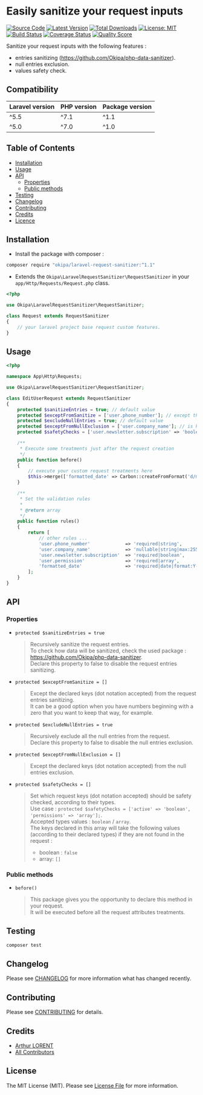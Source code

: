 # Easily sanitize your request inputs

[![Source Code](https://img.shields.io/badge/source-okipa/php--data--sanitizer-blue.svg)](https://github.com/Okipa/laravel-request-sanitizer)
[![Latest Version](https://img.shields.io/github/release/okipa/laravel-request-sanitizer.svg?style=flat-square)](https://github.com/Okipa/laravel-request-sanitizer/releases)
[![Total Downloads](https://img.shields.io/packagist/dt/okipa/laravel-request-sanitizer.svg?style=flat-square)](https://packagist.org/packages/okipa/laravel-request-sanitizer)
[![License: MIT](https://img.shields.io/badge/License-MIT-blue.svg)](https://opensource.org/licenses/MIT)
[![Build Status](https://travis-ci.org/Okipa/laravel-request-sanitizer.svg?branch=master)](https://travis-ci.org/Okipa/laravel-request-sanitizer)
[![Coverage Status](https://coveralls.io/repos/github/Okipa/laravel-request-sanitizer/badge.svg?branch=master)](https://coveralls.io/github/Okipa/laravel-request-sanitizer?branch=master)
[![Quality Score](https://img.shields.io/scrutinizer/g/Okipa/laravel-request-sanitizer.svg?style=flat-square)](https://scrutinizer-ci.com/g/Okipa/laravel-request-sanitizer/?branch=master)

Sanitize your request inputs with the following features :
- entries sanitizing (https://github.com/Okipa/php-data-sanitizer).
- null entries exclusion.
- values safety check.

## Compatibility

| Laravel version | PHP version | Package version |
|---|---|---|
| ^5.5 | ^7.1 | ^1.1 |
| ^5.0 | ^7.0 | ^1.0 |

## Table of Contents
- [Installation](#installation)
- [Usage](#usage)
- [API](#api)
  - [Properties](#properties)
  - [Public methods](#public-methods)
- [Testing](#testing)
- [Changelog](#changelog)
- [Contributing](#contributing)
- [Credits](#credits)
- [Licence](#license)

## Installation

- Install the package with composer :
```bash
composer require "okipa/laravel-request-sanitizer:^1.1"
```

- Extends the `Okipa\LaravelRequestSanitizer\RequestSanitizer` in your `app/Http/Requests/Request.php` class.

```php
<?php

use Okipa\LaravelRequestSanitizer\RequestSanitizer;

class Request extends RequestSanitizer
{
    // your laravel project base request custom features.
}
```

## Usage

```php
<?php

namespace App\Http\Requests;

use Okipa\LaravelRequestSanitizer\RequestSanitizer;

class EditUserRequest extends RequestSanitizer
{
    protected $sanitizeEntries = true; // default value
    protected $exceptFromSanitize = ['user.phone_number']; // except the phone number from the sanitizing treatment in order to keep the phone number first zero (example : 0240506070)
    protected $excludeNullEntries = true; // default value
    protected $exceptFromNullExclusion = ['user.company_name']; // is kept in the request keys even if its value is null
    protected $safetyChecks = ['user.newsletter.subscription' => 'boolean', 'user.permissions' => 'array']; // will make sure that the declared keys will be returned with a default value if not found in the request

    /**
     * Execute some treatments just after the request creation
     */
    public function before()
    {
        // execute your custom request treatments here
        $this->merge(['formatted_date' => Carbon::createFromFormat('d/m/Y H:i:s', $this->input('user.created_at')->toDateTimeString()]);
    }

    /**
     * Set the validation rules
     *
     * @return array
     */
    public function rules()
    {
        return [
            // other rules ...
            'user.phone_number'             => 'required|string',
            'user.company_name'             => 'nullable|string|max:255',
            'user.newsletter.subscription'  => 'required|boolean',
            'user.permission'               => 'required|array',
            'formatted_date'                => 'required|date|format:Y-m-d H:i:s'
        ];
    }
}
```

## API

### Properties

- `protected $sanitizeEntries = true`
    > Recursively sanitize the request entries.  
    > To check how data will be sanitized, check the used package : https://github.com/Okipa/php-data-sanitizer.  
    > Declare this property to false to disable the request entries sanitizing.
- `protected $exceptFromSanitize = []`
    > Except the declared keys (dot notation accepted) from the request entries sanitizing.  
    > It can be a good option when you have numbers beginning with a zero that you want to keep that way, for example.
- `protected $excludeNullEntries = true`
    > Recursively exclude all the null entries from the request.  
    > Declare this property to false to disable the null entries exclusion.
- `protected $exceptFromNullExclusion = []`
    > Except the declared keys (dot notation accepted) from the null entries exclusion.
- `protected $safetyChecks = []`
    > Set which request keys (dot notation accepted) should be safety checked, according to their types.  
    > Use case : `protected $safetyChecks = ['active' => 'boolean', 'permissions' => 'array'];`.  
    > Accepted types values : `boolean` / `array`.  
    > The keys declared in this array will take the following values (according to their declared types) if they are not found in the request :  
    > - boolean : `false`
    > - array: `[]`

### Public methods

- `before()`
    > This package gives you the opportunity to declare this method in your request.  
    > It will be executed before all the request attributes treatments.

## Testing

``` bash
composer test
```

## Changelog

Please see [CHANGELOG](CHANGELOG.md) for more information what has changed recently.

## Contributing

Please see [CONTRIBUTING](CONTRIBUTING.md) for details.

## Credits

- [Arthur LORENT](https://github.com/okipa)
- [All Contributors](../../contributors)

## License

The MIT License (MIT). Please see [License File](LICENSE.md) for more information.